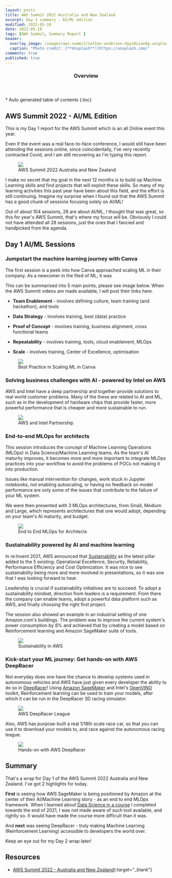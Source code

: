 ```yaml
---
layout: posts
title: AWS Summit 2022 Australia and New Zealand
excerpt: Day 1 summary - AI/ML edition
modified: 2022-05-18
date: 2022-05-18
tags: [AWS Summit, Summary Report ]
header: 
  overlay_image: /images/aws-summit/nathan-anderson-dayz8ixan8g-unsplash.jpg
  caption: "Photo credit: [**Unsplash**](https://unsplash.com)"
comments: true
published: true
---
```


<section id="table-of-contents" class="toc">
  <header>
    <h3>Overview</h3>
  </header>
  <div id="drawer" markdown="1">
  *  Auto generated table of contents
  {:toc}
  </div>
</section>

## AWS Summit 2022 - AI/ML Edition

This is my Day 1 report for the AWS Summit which is an all Online event this year.

Even if the event was a real face-to-face conference, I would still have been attending the sessions online, since coincidentally, I've very recently contracted Covid, and I am still recovering as I'm typing this report.

<figure>
	<a href="../images/aws-summit/aws-summit-2022.png"><img src="../images/aws-summit/aws-summit-2022.png"></a><figcaption>AWS Summit 2022 Australia and New Zealand</figcaption>
</figure> 

I make no secret that my goal in the next 12 months is to build up Machine Learning skills and find projects that will exploit these skills. So many of my learning activities this past year have been about this field, and the effort is still continuing. Imagine my surprise when I found out that the AWS Summit has a good chunk of sessions focusing solely on AI/ML!

Out of about 104 sessions, 28 are about AI/ML, I thought that was great, so this for year's AWS Summit, that's where my focus will be. Obviously I could not have attended all 28 sessions, just the ones that I fancied and handpicked from the agenda. 


## Day 1 AI/ML Sessions

### **Jumpstart the machine learning journey with Canva**

The first session is a peek into how Canva approached scaling ML in their company. As a newcomer in the filed of ML, it was 

This can be summarised into 5 main points, please see image below. When the AWS Summit videos are made available, I will post their links here. 

- **Team Enablement** - involves defining culture, team training (and hackathon), and tools

- **Data Strategy** - involves training, best (data) practice

- **Proof of Concept** - involves training, business alignment, cross functional teams

- **Repeatability** - involves training, tools, cloud enablement, MLOps

- **Scale** - involves training, Center of Excellence, optimisation

<figure>
	<a href="../images/aws-summit/best-practice-scaling-ml.png"><img src="../images/aws-summit/best-practice-scaling-ml.png"></a><figcaption>Best Practice in Scaling ML in Canva</figcaption>
</figure> 

### **Solving business challenges with AI - powered by Intel on AWS**

AWS and Intel have a deep partnership and together provide solutions to real world customer problems. Many of the these are related to AI and ML, such as in the development of hardware chips that provide faster, more powerful performance that is cheaper and more sustainable to run. 

<figure>
	<a href="../images/aws-summit/aws-intel-partnership.png"><img src="../images/aws-summit/aws-intel-partnership.png"></a><figcaption>AWS and Intel Partnership</figcaption>
</figure> 


### **End-to-end MLOps for architects**

This session introduces the concept of Machine Learning Operations (MLOps) in Data Science/Machine Learning teams. As the team's AI maturity improves, it becomes more and more important to integrate MLOps practices into your workflow to avoid the problems of POCs not making it into production.

Issues like manual intervention for changes, work stuck in Jupyter notebooks, not enabling autoscaling, or having no feedback on model performance are only some of the issues that contribute to the failure of your ML system. 

We were then presented with 3 MLOps architectures, from Small, Medium and Large, which represents architectures that one would adopt, depending on your team's AI maturity, and budget. 


<figure>
	<a href="../images/aws-summit/end-to-end-mlops-for-architects.png"><img src="../images/aws-summit/end-to-end-mlops-for-architects.png"></a><figcaption>End to End MLOps for Architects</figcaption>
</figure> 

### **Sustainability powered by AI and machine learning**

In re:Invent 2021, AWS announced that [Sustainability](https://aws.amazon.com/blogs/aws/sustainability-pillar-well-architected-framework/) as the latest pillar added to the 5 existing: Operational Excellence, Security, Reliability, Performance Efficiency and Cost Optimization. It was nice to see sustainability being more and more involved in presentations, so it was one that I was looking forward to hear. 

Leadership is crucial if sustainability initiatives are to succeed. To adopt a sustainability mindset, direction from leaders is a requirement. From there the company can enable teams, adopt a powerful data platform such as AWS, and finally choosing the right first project. 

The session also showed an example in an industrial setting of one Amazon.com's buildings. The problem was to improve the current system's power consumption by 8% and achieved that by creating a model based on Reinforcement learning and Amazon SageMaker suite of tools. 

<figure>
	<a href="../images/aws-summit/aws-sustainability.png"><img src="../images/aws-summit/aws-sustainability.png"></a><figcaption>Sustainability in AWS</figcaption>
</figure> 

### **Kick-start your ML journey: Get hands-on with AWS DeepRacer**

Not everyday does one have the chance to develop systems used in autonomous vehicles and AWS have just given every developer the ability to do so in [DeepRacer](https://aws.amazon.com/deepracer/)! Using [Amazon SageMaker](https://aws.amazon.com/pm/sagemaker/) and Intel's [OpenVINO](https://docs.openvino.ai/latest/index.html) toolkit, Reinforcement learning can be used to train your models, after which it can be run in the DeepRacer 3D racing simulator.


<figure>
	<a href="../images/aws-summit/aws-deep-racer-league.png"><img src="../images/aws-summit/aws-deep-racer-league.png"></a><figcaption>AWS DeepRacer League</figcaption>
</figure> 

Also, AWS has purpose-built a real 1/18th scale race car, so that you can use it to download your models to, and race against the autonomous racing league. 

<figure>
	<a href="../images/aws-summit/hands-on-with-deep-racer.png"><img src="../images/aws-summit/hands-on-with-deep-racer.png"></a><figcaption>Hands-on with AWS DeepRacer</figcaption>
</figure> 

## Summary

That's a wrap for Day 1 of the AWS Summit 2022 Australia and New Zealand. I've got 2 highlights for today.

**First** is seeing how AWS SageMaker is being positioned by Amazon at the center of their AI/Machine Learning story - as an end to end MLOps framework. When I learned about [Data Science in a course](https://fullstackdeveloper.tips/tags/#) I completed towards the end of 2021, I was not made aware of such tool available, and rightly so. It would have made the course more difficult than it was.

And **next** was seeing DeepRacer - truly making Machine Learning (Reinforcement Learning) accessible to developers the world over.

Keep an eye out for my Day 2 wrap later!


## Resources
- [AWS Summit 2022 - Australia and New Zealand](https://summit-anz22.virtual.awsevents.com/){:target="_blank"}